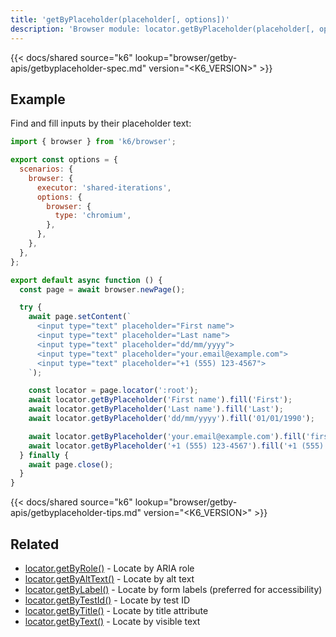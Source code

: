 ```yaml
---
title: 'getByPlaceholder(placeholder[, options])'
description: 'Browser module: locator.getByPlaceholder(placeholder[, options]) method'
---
```


{{< docs/shared source="k6" lookup="browser/getby-apis/getbyplaceholder-spec.md" version="<K6_VERSION>" >}}

## Example

Find and fill inputs by their placeholder text:

<!-- md-k6:skip -->

```javascript
import { browser } from 'k6/browser';

export const options = {
  scenarios: {
    browser: {
      executor: 'shared-iterations',
      options: {
        browser: {
          type: 'chromium',
        },
      },
    },
  },
};

export default async function () {
  const page = await browser.newPage();

  try {
    await page.setContent(`
      <input type="text" placeholder="First name">
      <input type="text" placeholder="Last name">
      <input type="text" placeholder="dd/mm/yyyy">
      <input type="text" placeholder="your.email@example.com">
      <input type="text" placeholder="+1 (555) 123-4567">
    `);

    const locator = page.locator(':root');
    await locator.getByPlaceholder('First name').fill('First');
    await locator.getByPlaceholder('Last name').fill('Last');
    await locator.getByPlaceholder('dd/mm/yyyy').fill('01/01/1990');

    await locator.getByPlaceholder('your.email@example.com').fill('first.last@example.com');
    await locator.getByPlaceholder('+1 (555) 123-4567').fill('+1 (555) 987-6543');
  } finally {
    await page.close();
  }
}
```

{{< docs/shared source="k6" lookup="browser/getby-apis/getbyplaceholder-tips.md" version="<K6_VERSION>" >}}

## Related

- [locator.getByRole()](https://grafana.com/docs/k6/<K6_VERSION>/javascript-api/k6-browser/locator/getbyrole/) - Locate by ARIA role
- [locator.getByAltText()](https://grafana.com/docs/k6/<K6_VERSION>/javascript-api/k6-browser/locator/getbyalttext/) - Locate by alt text
- [locator.getByLabel()](https://grafana.com/docs/k6/<K6_VERSION>/javascript-api/k6-browser/locator/getbylabel/) - Locate by form labels (preferred for accessibility)
- [locator.getByTestId()](https://grafana.com/docs/k6/<K6_VERSION>/javascript-api/k6-browser/locator/getbytestid/) - Locate by test ID
- [locator.getByTitle()](https://grafana.com/docs/k6/<K6_VERSION>/javascript-api/k6-browser/locator/getbytitle/) - Locate by title attribute
- [locator.getByText()](https://grafana.com/docs/k6/<K6_VERSION>/javascript-api/k6-browser/locator/getbytext/) - Locate by visible text
